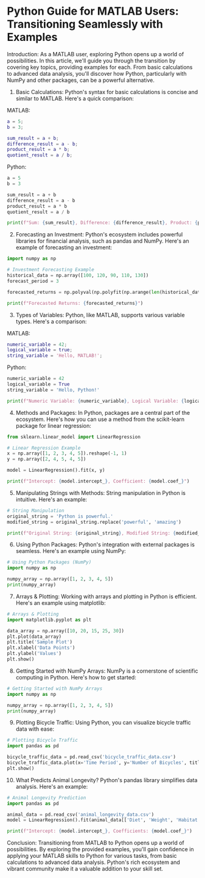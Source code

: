 # Python Guide for MATLAB Users: Transitioning Seamlessly with Examples

Introduction:
As a MATLAB user, exploring Python opens up a world of possibilities. In this article, we'll guide you through the transition by covering key topics, providing examples for each. From basic calculations to advanced data analysis, you'll discover how Python, particularly with NumPy and other packages, can be a powerful alternative.

1. Basic Calculations:
Python's syntax for basic calculations is concise and similar to MATLAB. Here's a quick comparison:

MATLAB:
```matlab
a = 5;
b = 3;

sum_result = a + b;
difference_result = a - b;
product_result = a * b;
quotient_result = a / b;
```

Python:
```python
a = 5
b = 3

sum_result = a + b
difference_result = a - b
product_result = a * b
quotient_result = a / b

print(f"Sum: {sum_result}, Difference: {difference_result}, Product: {product_result}, Quotient: {quotient_result}")
```

2. Forecasting an Investment:
Python's ecosystem includes powerful libraries for financial analysis, such as pandas and NumPy. Here's an example of forecasting an investment:

```python
import numpy as np

# Investment Forecasting Example
historical_data = np.array([100, 120, 90, 110, 130])
forecast_period = 3

forecasted_returns = np.polyval(np.polyfit(np.arange(len(historical_data)), historical_data, 1), len(historical_data) + forecast_period)

print(f"Forecasted Returns: {forecasted_returns}")
```

3. Types of Variables:
Python, like MATLAB, supports various variable types. Here's a comparison:

MATLAB:
```matlab
numeric_variable = 42;
logical_variable = true;
string_variable = 'Hello, MATLAB!';
```

Python:
```python
numeric_variable = 42
logical_variable = True
string_variable = 'Hello, Python!'

print(f"Numeric Variable: {numeric_variable}, Logical Variable: {logical_variable}, String Variable: {string_variable}")
```

4. Methods and Packages:
In Python, packages are a central part of the ecosystem. Here's how you can use a method from the scikit-learn package for linear regression:

```python
from sklearn.linear_model import LinearRegression

# Linear Regression Example
x = np.array([1, 2, 3, 4, 5]).reshape(-1, 1)
y = np.array([2, 4, 5, 4, 5])

model = LinearRegression().fit(x, y)

print(f"Intercept: {model.intercept_}, Coefficient: {model.coef_}")
```

5. Manipulating Strings with Methods:
String manipulation in Python is intuitive. Here's an example:

```python
# String Manipulation
original_string = 'Python is powerful.'
modified_string = original_string.replace('powerful', 'amazing')

print(f"Original String: {original_string}, Modified String: {modified_string}")
```

6. Using Python Packages:
Python's integration with external packages is seamless. Here's an example using NumPy:

```python
# Using Python Packages (NumPy)
import numpy as np

numpy_array = np.array([1, 2, 3, 4, 5])
print(numpy_array)
```

7. Arrays & Plotting:
Working with arrays and plotting in Python is efficient. Here's an example using matplotlib:

```python
# Arrays & Plotting
import matplotlib.pyplot as plt

data_array = np.array([10, 20, 15, 25, 30])
plt.plot(data_array)
plt.title('Sample Plot')
plt.xlabel('Data Points')
plt.ylabel('Values')
plt.show()
```

8. Getting Started with NumPy Arrays:
NumPy is a cornerstone of scientific computing in Python. Here's how to get started:

```python
# Getting Started with NumPy Arrays
import numpy as np

numpy_array = np.array([1, 2, 3, 4, 5])
print(numpy_array)
```

9. Plotting Bicycle Traffic:
Using Python, you can visualize bicycle traffic data with ease:

```python
# Plotting Bicycle Traffic
import pandas as pd

bicycle_traffic_data = pd.read_csv('bicycle_traffic_data.csv')
bicycle_traffic_data.plot(x='Time Period', y='Number of Bicycles', title='Bicycle Traffic Over Time', xlabel='Time Period', ylabel='Number of Bicycles')
plt.show()
```

10. What Predicts Animal Longevity?
Python's pandas library simplifies data analysis. Here's an example:

```python
# Animal Longevity Prediction
import pandas as pd

animal_data = pd.read_csv('animal_longevity_data.csv')
model = LinearRegression().fit(animal_data[['Diet', 'Weight', 'Habitat']], animal_data['Longevity'])

print(f"Intercept: {model.intercept_}, Coefficients: {model.coef_}")
```

Conclusion:
Transitioning from MATLAB to Python opens up a world of possibilities. By exploring the provided examples, you'll gain confidence in applying your MATLAB skills to Python for various tasks, from basic calculations to advanced data analysis. Python's rich ecosystem and vibrant community make it a valuable addition to your skill set.
